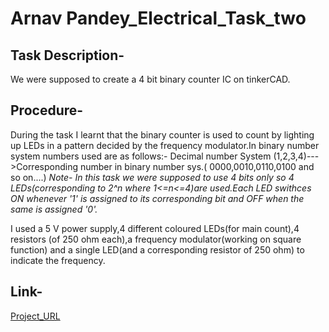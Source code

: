 # Arnav Pandey_Electrical_Task_two
## Task Description-
We were supposed to create a 4 bit binary counter IC on tinkerCAD.
## Procedure-
During the task I learnt that the binary counter is used to count by lighting up LEDs in a pattern decided by the frequency modulator.In binary number system numbers used are as follows:- Decimal number System (1,2,3,4)--->Corresponding number in binary number sys.( 0000,0010,0110,0100 and so on....)
 *Note- In this task we were supposed to use 4 bits only so 4 LEDs(corresponding to 2^n where 1<=n<=4)are used.Each LED swithces ON whenever '1' is assigned to its corresponding bit and OFF when the same is assigned '0'.*

 I used a 5 V power supply,4 different coloured LEDs(for main count),4 resistors (of 250 ohm each),a frequency modulator(working on square function) and a single LED(and a corresponding resistor of 250 ohm) to indicate the frequency.

 ## Link-
[Project_URL](https://www.tinkercad.com/things/6Cqn0gziJdq-copy-of-4-bit-binary-counter/editel?tenant=circuits)
